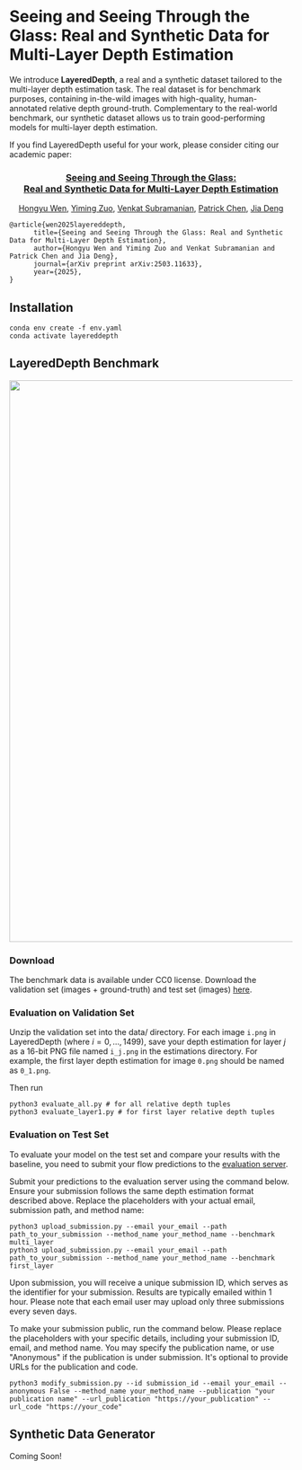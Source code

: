# Seeing and Seeing Through the Glass: Real and Synthetic Data for Multi-Layer Depth Estimation

We introduce **LayeredDepth**, a real and a synthetic dataset tailored to the multi-layer depth estimation task. The real dataset is for benchmark purposes, containing in-the-wild images with high-quality, human-annotated relative depth ground-truth. Complementary to the real-world benchmark, our synthetic dataset allows us to train good-performing models for multi-layer depth estimation.

If you find LayeredDepth useful for your work, please consider citing our academic paper:

<h3 align="center">
    <a href="https://arxiv.org/abs/2503.11633">
        Seeing and Seeing Through the Glass: <br> Real and Synthetic Data for Multi-Layer Depth Estimation
    </a>
</h3>
<p align="center">
    <a href="https://hermera.github.io">Hongyu Wen</a>, 
    <a href="https://zuoym15.github.io">Yiming Zuo</a>, 
    <a href="http://venkatsubra.com/">Venkat Subramanian</a>, 
    <a href="https://patrickchen.me/">Patrick Chen</a>, 
    <a href="https://www.cs.princeton.edu/~jiadeng/">Jia Deng</a><br/>
</p>

```
@article{wen2025layereddepth,
      title={Seeing and Seeing Through the Glass: Real and Synthetic Data for Multi-Layer Depth Estimation}, 
      author={Hongyu Wen and Yiming Zuo and Venkat Subramanian and Patrick Chen and Jia Deng},
      journal={arXiv preprint arXiv:2503.11633},
      year={2025},
}
```

## Installation
```
conda env create -f env.yaml
conda activate layereddepth
```

## LayeredDepth Benchmark
<img src="imgs/bench_gallery.jpg" width='1000'>

### Download
The benchmark data is available under CC0 license. Download the validation set (images + ground-truth) and test set (images) [here](https://drive.google.com/drive/folders/1Vw9BSeXoF2SRiNO199ff-Fa6yAZRwdFM?usp=sharing).

### Evaluation on Validation Set
Unzip the validation set into the data/ directory.
For each image `i.png` in LayeredDepth (where $i = 0, \dots, 1499$), save your depth estimation for layer $j$ as a 16-bit PNG file named `i_j.png` in the estimations directory. For example, the first layer depth estimation for image `0.png` should be named as `0_1.png`.

Then run
```
python3 evaluate_all.py # for all relative depth tuples
python3 evaluate_layer1.py # for first layer relative depth tuples
```

### Evaluation on Test Set
To evaluate your model on the test set and compare your results with the baseline, you need to submit your flow predictions to the [evaluation server](https://layereddepth.cs.princeton.edu).

Submit your predictions to the evaluation server using the command below. Ensure your submission follows the same depth estimation format described above. Replace the placeholders with your actual email, submission path, and method name:
```
python3 upload_submission.py --email your_email --path path_to_your_submission --method_name your_method_name --benchmark multi_layer
python3 upload_submission.py --email your_email --path path_to_your_submission --method_name your_method_name --benchmark first_layer
```

Upon submission, you will receive a unique submission ID, which serves as the identifier for your submission. Results are typically emailed within 1 hour. Please note that each email user may upload only three submissions every seven days.

To make your submission public, run the command below. Please replace the placeholders with your specific details, including your submission ID, email, and method name. You may specify the publication name, or use "Anonymous" if the publication is under submission. It's optional to provide URLs for the publication and code.
```
python3 modify_submission.py --id submission_id --email your_email --anonymous False --method_name your_method_name --publication "your publication name" --url_publication "https://your_publication" --url_code "https://your_code"
```

## Synthetic Data Generator
Coming Soon!
